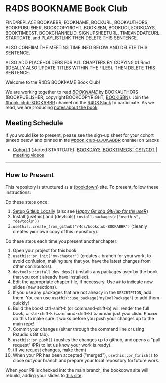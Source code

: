 # R4DS BOOKNAME Book Club

FIND/REPLACE BOOKABBR, BOOKNAME, BOOKURL, BOOKAUTHORS, BOOKPUBLISHER, BOOKCOPYRIGHT, BOOKISBN, BOOKDOI, BOOKDAYS, BOOKTIMECST, BOOKCHANNELID, SIGNUPSHEETURL, TIMEANDDATEURL, STARTDATE, and PLAYLISTLINK THEN DELETE THIS SENTENCE.

ALSO CONFIRM THE MEETING TIME INFO BELOW AND DELETE THIS SENTENCE.

ALSO ADD PLACEHOLDERS FOR ALL CHAPTERS BY COPYING 01.Rmd (IDEALLY ALSO UPDATE TITLES WITHIN THE FILES), THEN DELETE THIS SENTENCE.

Welcome to the R4DS BOOKNAME Book Club!

We are working together to read [_BOOKNAME_](BOOKURL) by BOOKAUTHORS (BOOKPUBLISHER, copyright BOOKCOPYRIGHT, [BOOKISBN](BOOKDOI)).
Join the [#book_club-BOOKABBR](https://rfordatascience.slack.com/archives/BOOKCHANNELID) channel on the [R4DS Slack](https://r4ds.io/join) to participate.
As we read, we are producing [notes about the book](https://r4ds.io/BOOKABBR).

## Meeting Schedule

If you would like to present, please see the sign-up sheet for your cohort (linked below, and pinned in the [#book_club-BOOKABBR](https://rfordatascience.slack.com/archives/BOOKCHANNELID) channel on Slack)!

- [Cohort 1](SIGNUPSHEETURL) (started STARTDATE): [BOOKDAYS, BOOKTIMECST CST/CDT](TIMEANDDATEURL) | [meeting videos](PLAYLISTLINK)

<hr>


## How to Present

This repository is structured as a [{bookdown}](https://CRAN.R-project.org/package=bookdown) site.
To present, follow these instructions:

Do these steps once:

1. [Setup Github Locally](https://www.youtube.com/watch?v=hNUNPkoledI) (also see [_Happy Git and GitHub for the useR_](https://happygitwithr.com/github-acct.html))
2. Install {usethis} and {devtools} `install.packages(c("usethis", "devtools"))`
3. `usethis::create_from_github("r4ds/bookclub-BOOKABBR")` (cleanly creates your own copy of this repository).

Do these steps each time you present another chapter:

1. Open your project for this book.
2. `usethis::pr_init("my-chapter")` (creates a branch for your work, to avoid confusion, making sure that you have the latest changes from other contributors).
3. `devtools::install_dev_deps()` (installs any packages used by the book that you don't already have installed).
4. Edit the appropriate chapter file, if necessary. Use `##` to indicate new slides (new sections).
5. If you use any packages that are not already in the `DESCRIPTION`, add them. You can use `usethis::use_package("myCoolPackage")` to add them quickly!
6. Build the book! ctrl-shift-b (or command-shift-b) will render the full book, or ctrl-shift-k (command-shift-k) to render just your slide. Please do this to make sure it works before you push your changes up to the main repo!
7. Commit your changes (either through the command line or using Rstudio's Git tab).
8. `usethis::pr_push()` (pushes the changes up to github, and opens a "pull request" (PR) to let us know your work is ready).
9. (If we request changes, make them)
10. When your PR has been accepted ("merged"), `usethis::pr_finish()` to close out your branch and prepare your local repository for future work.

When your PR is checked into the main branch, the bookdown site will rebuild, adding your slides to [this site](https://r4ds.io/BOOKABBR).
